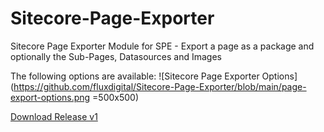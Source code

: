 # Sitecore-Page-Exporter
Sitecore Page Exporter Module for SPE - Export a page as a package and optionally the Sub-Pages, Datasources and Images

The following options are available:
![Sitecore Page Exporter Options](https://github.com/fluxdigital/Sitecore-Page-Exporter/blob/main/page-export-options.png =500x500)

[Download Release v1](https://github.com/fluxdigital/Sitecore-Page-Exporter/releases/tag/1.0.0)

